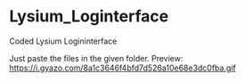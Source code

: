 # Lysium_Loginterface
Coded Lysium Logininterface

Just paste the files in the given folder.
Preview: https://i.gyazo.com/8a1c3646f4bfd7d526a10e68e3dc0fba.gif
